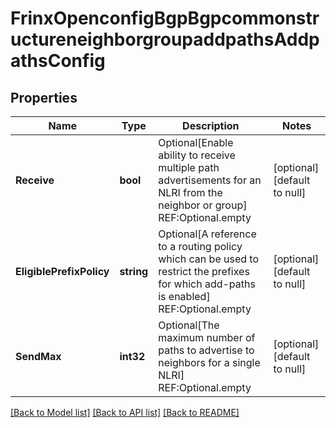 # FrinxOpenconfigBgpBgpcommonstructureneighborgroupaddpathsAddpathsConfig

## Properties
Name | Type | Description | Notes
------------ | ------------- | ------------- | -------------
**Receive** | **bool** | Optional[Enable ability to receive multiple path advertisements for an NLRI from the neighbor or group] REF:Optional.empty | [optional] [default to null]
**EligiblePrefixPolicy** | **string** | Optional[A reference to a routing policy which can be used to restrict the prefixes for which add-paths is enabled] REF:Optional.empty | [optional] [default to null]
**SendMax** | **int32** | Optional[The maximum number of paths to advertise to neighbors for a single NLRI] REF:Optional.empty | [optional] [default to null]

[[Back to Model list]](../README.md#documentation-for-models) [[Back to API list]](../README.md#documentation-for-api-endpoints) [[Back to README]](../README.md)


